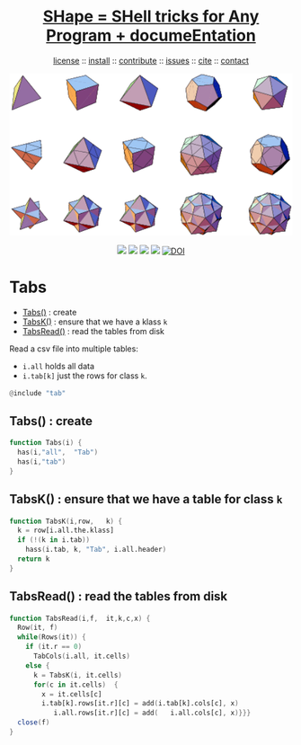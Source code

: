 <a name=top>
<h1 align=center>
   <a href="https://github.com/timm/shape/blob/master/README.md#top">
     SHape = SHell tricks  for Any Program + documeEntation
   </a>
</h1>
<p align=center>
   <a    href="https://github.com/timm/shape/blob/master/LICENSE.md#top">license</a>
   :: <a href="https://github.com/timm/shape/blob/master/INSTALL.md#top">install</a>
   :: <a href="https://github.com/timm/shape/blob/master/CONTRIBUTE.md#top">contribute</a>
   :: <a href="https://github.com/timm/shape/issues">issues</a>
   :: <a href="https://github.com/timm/shape/blob/master/CITATION.md#top">cite</a>
   :: <a href="https://github.com/timm/shape/blob/master/CONTACT.md#top">contact</a>
</p>
<p align=center>
   <img width=600 src="https://github.com/timm/misc/blob/master/odd/etc/img/solidgallery.gif">
</p>
<p align=center>
   <img src="https://img.shields.io/badge/language-gawk-orange">
   <img src="https://img.shields.io/badge/purpose-ai,se-blueviolet">
   <img src="https://img.shields.io/badge/platform-mac,*nux-informational">
   <a href="https://travis-ci.org/github/timm/shape"> <img src="https://travis-ci.org/timm/shape.svg?branch=master"></a>
   <a href="https://doi.org/10.5281/zenodo.3887420"><img src="https://zenodo.org/badge/DOI/10.5281/zenodo.3887420.svg" alt="DOI"></a>
</p>

# Tabs

- [Tabs()](#tabs--create) : create
- [TabsK()](#tabsk--ensure-that-we-have-a-klass-k) : ensure that we have a klass `k`
- [TabsRead()](#tabsread--read-the-tables-from-disk) : read the tables from disk

Read a csv file into multiple tables:

- `i.all`   holds all data
- `i.tab[k]` just the rows for class `k`.

```awk
@include "tab"
```
## Tabs() : create

```awk
function Tabs(i) {
  has(i,"all",  "Tab")
  has(i,"tab")
}
```
## TabsK() : ensure that we have a table for class `k`

```awk
function TabsK(i,row,   k) {
  k = row[i.all.the.klass]
  if (!(k in i.tab)) 
    hass(i.tab, k, "Tab", i.all.header)
  return k
}
```
## TabsRead() : read the tables from disk

```awk
function TabsRead(i,f,  it,k,c,x) {
  Row(it, f)
  while(Rows(it)) {
    if (it.r == 0) 
      TabCols(i.all, it.cells)
    else {
      k = TabsK(i, it.cells)
      for(c in it.cells)  {
        x = it.cells[c]
        i.tab[k].rows[it.r][c] = add(i.tab[k].cols[c], x)
           i.all.rows[it.r][c] = add(   i.all.cols[c], x)}}}
  close(f)
}
```

